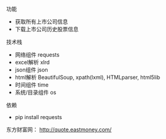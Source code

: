 功能
* 获取所有上市公司信息
* 下载上市公司历史股票信息


技术栈
* 网络组件 requests
* excel解析  xlrd
* json组件  json
* html解析 BeautifulSoup, xpath(lxml), HTMLparser, html5lib
* 时间组件 time
* 系统/目录组件 os

依赖
* pip install requests




东方财富网：
http://quote.eastmoney.com/
